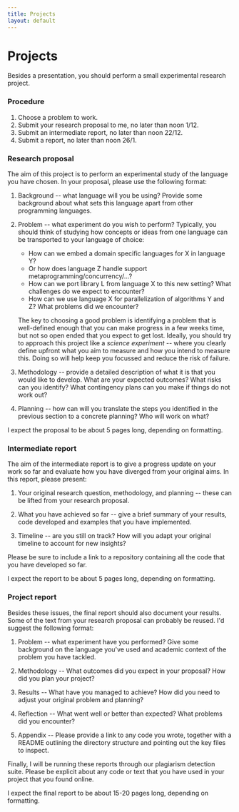 ```yaml
---
title: Projects
layout: default
---
```


# Projects

Besides a presentation, you should perform a small experimental
research project.

### Procedure
1. Choose a problem to work. 
1. Submit your research proposal to me, no later than noon 1/12.
1. Submit an intermediate report, no later than noon 22/12.
1. Submit a report, no later than noon 26/1.

### Research proposal

The aim of this project is to perform an experimental study of the
language you have chosen. In your proposal, please use the following
format:

1. Background -- what language will you be using? Provide some
   background about what sets this language apart from other
   programming languages.
   
1. Problem -- what experiment do you wish to perform? Typically, you
   should think of studying how concepts or ideas from one language
   can be transported to your language of choice: 
   * How can we embed a domain specific languages for X in language Y?
   * Or how does language Z handle support metaprogramming/concurrency/...?
   * How can we port library L from language X to this new setting?
     What challenges do we expect to encounter?
   * How can we use language X for parallelization of algorithms Y and
     Z? What problems did we encounter?
   
   The key to choosing a good problem is identifying a problem that is
   well-defined enough that you can make progress in a few weeks time,
   but not so open ended that you expect to get lost. Ideally, you
   should try to approach this project like a *science experiment* --
   where you clearly define upfront what you aim to measure and how
   you intend to measure this. Doing so will help keep you focussed
   and reduce the risk of failure.
   
1. Methodology -- provide a detailed description of what it is that
   you would like to develop. What are your expected outcomes? What
   risks can you identify? What contingency plans can you make if
   things do not work out?
   
1. Planning -- how can will you translate the steps you identified in
   the previous section to a concrete planning? Who will work on what?

I expect the proposal to be about 5 pages long, depending on formatting.

### Intermediate report

The aim of the intermediate report is to give a progress update on
your work so far and evaluate how you have diverged from your original
aims. In this report, please present:

1. Your original research question, methodology, and planning -- these
   can be lifted from your research proposal.
   
1. What you have achieved so far -- give a brief summary of your
   results, code developed and examples that you have implemented.
   
1. Timeline -- are you still on track? How will you adapt your
   original timeline to account for new insights?
   
Please be sure to include a link to a repository containing all the
code that you have developed so far.

I expect the report to be about 5 pages long, depending on formatting.
   
### Project report 

Besides these issues, the final report should also document your
results. Some of the text from your research proposal can probably be
reused. I'd suggest the following format:

1. Problem -- what experiment have you performed? Give some background
   on the language you've used and academic context of the problem you
   have tackled.
   
1. Methodology -- What outcomes did you expect in your proposal? How
   did you plan your project?

1. Results -- What have you managed to achieve? How did you need to
   adjust your original problem and planning?

1. Reflection -- What went well or better than expected? What problems
   did you encounter?
   
1. Appendix -- Please provide a link to any code you wrote, together
   with a README outlining the directory structure and pointing out
   the key files to inspect.

Finally, I will be running these reports through our plagiarism
detection suite. Please be explicit about any code or text that you
have used in your project that you found online.

I expect the final report to be about 15-20 pages long, depending on
formatting.
   
   

